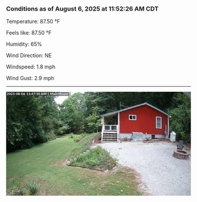 ### Conditions as of August 6, 2025 at 11:52:26 AM CDT 

Temperature: 87.50 &deg;F

Feels like: 87.50 &deg;F

Humidity: 65%

Wind Direction: NE

Windspeed: 1.8 mph

Wind Gust: 2.9 mph

---

<img src="./images/latest.jpeg"/>


